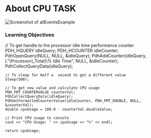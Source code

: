 # About CPU TASK

![Screenshot of allEventsExample](allEventsExample.png)


### Learning Objectives

// To get handle to the processor idle time performance counter
	PDH_HQUERY idleQuery;
	PDH_HCOUNTER idleCounter;
	PdhOpenQuery(NULL, NULL, &idleQuery);
	PdhAddCounter(idleQuery, L"\\Processor(_Total)\\% Idle Time", NULL, &idleCounter);
	PdhCollectQueryData(idleQuery);

	// To sleep for Half a  second to get a different value
	Sleep(500);

	// To get new value and calculate CPU usage
	PDH_FMT_COUNTERVALUE counterVal;
	PdhCollectQueryData(idleQuery);
	PdhGetFormattedCounterValue(idleCounter, PDH_FMT_DOUBLE, NULL, &counterVal);
	double cpuUsage = 100.0 - counterVal.doubleValue;

	// Print CPU usage to console
	cout << "CPU Usage: " << cpuUsage << "%" << endl;

	return cpuUsage;

